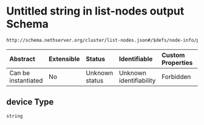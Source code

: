 # Untitled string in list-nodes output Schema

```txt
http://schema.nethserver.org/cluster/list-nodes.json#/$defs/node-info/properties/disks/items/properties/device
```



| Abstract            | Extensible | Status         | Identifiable            | Custom Properties | Additional Properties | Access Restrictions | Defined In                                                          |
| :------------------ | :--------- | :------------- | :---------------------- | :---------------- | :-------------------- | :------------------ | :------------------------------------------------------------------ |
| Can be instantiated | No         | Unknown status | Unknown identifiability | Forbidden         | Allowed               | none                | [list-nodes.json\*](cluster/list-nodes.json "open original schema") |

## device Type

`string`
